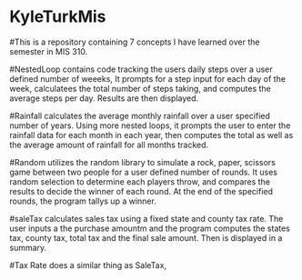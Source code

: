 # KyleTurkMis
#This is a repository containing 7 concepts I have learned over the semester in MIS 310. 

#NestedLoop contains code tracking the users daily steps over a user defined number of weeeks, It prompts for a step input for each day of the week, calculatees the total number of steps taking, and computes the average steps per day. Results are then displayed. 

#Rainfall calculates the average monthly rainfall over a user specified number of years. Using more nested loops, it prompts the user to enter the rainfall data for each month in each year, then computes the total as well as the average amount of rainfall for all months tracked. 

#Random utilizes the random library to simulate a rock, paper, scissors game between two people for a user defined number of rounds. It uses random selection to determine each players throw, and compares the results to decide the winner of each round. At the end of the specified rounds, the program tallys up a winner. 

#saleTax calculates sales tax using a fixed state and county tax rate. The user inputs a the purchase amountm and the program computes the states tax, county tax, total tax and the final sale amount. Then is displayed in a summary. 

#Tax Rate does a similar thing as SaleTax, 

